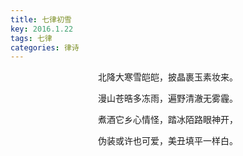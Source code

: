 ```yaml
---
title: 七律初雪
key: 2016.1.22
tags: 七律
categories: 律诗
---
```


<p align="center">北降大寒雪皑皑，披晶裹玉素妆来。
</p>
<p align="center">漫山苍晧多冻雨，遍野清澈无雾霾。
</p>
<p align="center">煮酒它乡心情怪，踏冰陌路眼神开，
</p>
<p align="center">伪装或许也可爱，美丑填平一样白。
</p>
